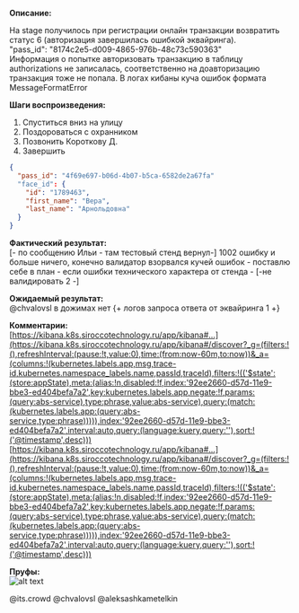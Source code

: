 **Описание:**  

На stage получилось при регистрации онлайн транзакции возвратить статус 6 (авторизация завершилась ошибкой эквайринга).  
"pass_id": "8174c2e5-d009-4865-976b-48c73c590363"  
Информация о попытке авторизовать транзакцию в таблицу authorizations не записалась, соответственно на доавторизацию транзакция тоже не попала.
В логах кибаны куча ошибок формата MessageFormatError

**Шаги воспроизведения:**  
1. Спуститься вниз на улицу
2. Поздороваться с охранником
3. Позвонить Короткову Д.
4. Завершить 

```json
{
  "pass_id": "4f69e697-b06d-4b07-b5ca-6582de2a67fa"
  "face_id": {
    "id": "1789463",
    "first_name": "Вера",
    "last_name": "Арнольдовна"
  }
}
```  
**Фактический результат:**  
[- по сообщению Ильи - там тестовый стенд вернул-] 1002 ошибку и больше ничего, конечно валидатор взорвался кучей ошибок - поставлю себе в план - если ошибки технического характера от стенда - [-не валидировать 2 -]  

**Ожидаемый результат:**  
@chvalovsl в дожимах нет {+ логов запроса ответа от эквайринга 1 +}    

**Комментарии:**  
[https://kibana.k8s.siroccotechnology.ru/app/kibana#...](https://kibana.k8s.siroccotechnology.ru/app/kibana#/discover?_g=(filters:!(),refreshInterval:(pause:!t,value:0),time:(from:now-60m,to:now))&_a=(columns:!(kubernetes.labels.app,msg,trace-id,kubernetes.namespace_labels.name,passId,traceId),filters:!(('$state':(store:appState),meta:(alias:!n,disabled:!f,index:'92ee2660-d57d-11e9-bbe3-ed404befa7a2',key:kubernetes.labels.app,negate:!f,params:(query:abs-service),type:phrase,value:abs-service),query:(match:(kubernetes.labels.app:(query:abs-service,type:phrase))))),index:'92ee2660-d57d-11e9-bbe3-ed404befa7a2',interval:auto,query:(language:kuery,query:''),sort:!('@timestamp',desc)))  
[https://kibana.k8s.siroccotechnology.ru/app/kibana#...](https://kibana.k8s.siroccotechnology.ru/app/kibana#/discover?_g=(filters:!(),refreshInterval:(pause:!t,value:0),time:(from:now-60m,to:now))&_a=(columns:!(kubernetes.labels.app,msg,trace-id,kubernetes.namespace_labels.name,passId,traceId),filters:!(('$state':(store:appState),meta:(alias:!n,disabled:!f,index:'92ee2660-d57d-11e9-bbe3-ed404befa7a2',key:kubernetes.labels.app,negate:!f,params:(query:abs-service),type:phrase,value:abs-service),query:(match:(kubernetes.labels.app:(query:abs-service,type:phrase))))),index:'92ee2660-d57d-11e9-bbe3-ed404befa7a2',interval:auto,query:(language:kuery,query:''),sort:!('@timestamp',desc)))

**Пруфы:**  
![alt text](/uploads/ae7fb35f22570186a9d569f4e6b12cc5/123.png "Title Text")  

@its.crowd 
@chvalovsl 
@aleksashkametelkin 